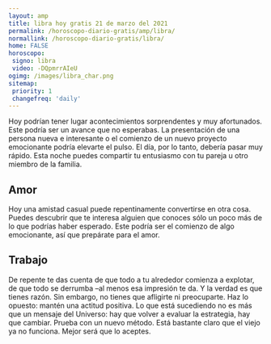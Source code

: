 ```yaml
---
layout: amp
title: libra hoy gratis 21 de marzo del 2021 
permalink: /horoscopo-diario-gratis/amp/libra/
normallink: /horoscopo-diario-gratis/libra/
home: FALSE
horoscopo:
 signo: libra
 video: -DQpmrrAIeU
ogimg: /images/libra_char.png
sitemap:
 priority: 1
 changefreq: 'daily'
---
```



Hoy podrían tener lugar acontecimientos sorprendentes y muy afortunados. Este podría ser un avance que no esperabas. La presentación de una persona nueva e interesante o el comienzo de un nuevo proyecto emocionante podría elevarte el pulso. El día, por lo tanto, debería pasar muy rápido. Esta noche puedes compartir tu entusiasmo con tu pareja u otro miembro de la familia.

## Amor

Hoy una amistad casual puede repentinamente convertirse en otra cosa. Puedes descubrir que te interesa alguien que conoces sólo un poco más de lo que podrías haber esperado. Este podría ser el comienzo de algo emocionante, así que prepárate para el amor.

## Trabajo

De repente te das cuenta de que todo a tu alrededor comienza a explotar, de que todo se derrumba –al menos esa impresión te da. Y la verdad es que tienes razón. Sin embargo, no tienes que afligirte ni preocuparte. Haz lo opuesto: mantén una actitud positiva. Lo que está sucediendo no es más que un mensaje del Universo: hay que volver a evaluar la estrategia, hay que cambiar. Prueba con un nuevo método. Está bastante claro que el viejo ya no funciona. Mejor será que lo aceptes.